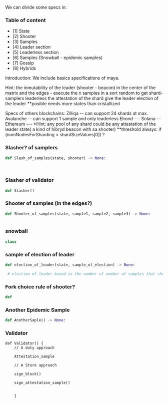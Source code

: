 We can divide some specs in:

### Table of content
<!-- TOC -->
<!-- START doctoc generated TOC please keep comment here to allow auto update -->
<!-- DON'T EDIT THIS SECTION, INSTEAD RE-RUN doctoc TO UPDATE -->
- [1] State
- [2] Shooter
- [3] Samples
- [4] Leader section
- [5] Leaderless section
- [6] Samples (Snowball - epidemic samples)
- [7] Gossip
- [8] Hybrids 

<!-- END doctoc generated TOC please keep comment here to allow auto update -->
<!-- /TOC -->
Introduction:
We include basics specifications of maya.

Hint: the inmutability of the leader (shooter - beacon) in the center of the matrix
and the edges - execute the n samples in a sort random to get shard-samplers leaderless
the attestation of the shard give the leader election of the leader 
**posible needs more states than cristallized 

Specs of others blockchains:
Zilliqa -- can support 24 shards at max.
Avalanche -- can support 1 sample and only leaderless
Elrond --- 
Solana --
Ethereum --- *Hint: any pool of any shard could be any attestation of the leader state( a kind of hibryd beacon with sa shooter)
**threshold always: if (numNodesForSharding < shardSizeValues[0]) ?
###  Slasher? of samplers
```python
def Slash_of_samples(state, shooter) -> None:
    
    


```
### Slasher of validator 

```python
def Slasher() 
```
### Shooter of samples (in the edges?)
```python
def Shooter_of_samples(state, sample1, sample2, sample3) -> None:
   
```


### snowball 
```python
class 
```


### sample of election of leader 
```python
def election_of_leader(state, sample_of_election) -> None:

 # election of leader based in the number of number of samples that shoter?
```

### Fork choice rule of shooter? 
```python
def 
```
### 


### Another Epidemic Sample 
```python
def AnotherSaple() -> None: 

```




### Validator 
```
def Validator() {
    // A duty approach

    Attestation_sample

    // A Store approach 

    sign_block() 

    sign_attestation_sample() 


    }
```
